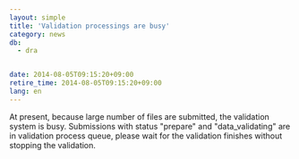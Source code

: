 ```yaml
---
layout: simple
title: 'Validation processings are busy'
category: news
db:
  - dra


date: 2014-08-05T09:15:20+09:00
retire_time: 2014-08-05T09:15:20+09:00
lang: en
---
```


At present, because large number of files are submitted, the validation system is busy. Submissions with status "prepare" and "data_validating" are in validation process queue, please wait for the validation finishes without stopping the validation.
